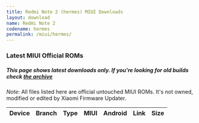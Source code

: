 ```yaml
---
title: Redmi Note 2 (hermes) MIUI Downloads
layout: download
name: Redmi Note 2
codename: hermes
permalink: /miui/hermes/
---
```

### Latest MIUI Official ROMs
##### This page shows latest downloads only. If you're looking for old builds check [the archive](/archive/miui/hermes/)
*Note*: All files listed here are official untouched MIUI ROMs. It's not owned, modified or edited by Xiaomi Firmware Updater.


<div class="table-responsive-md" id="table-wrapper">
<table id="firmware" class="compact table table-striped table-hover table-sm">
    <thead class="thead-dark">
        <tr>
            <th>Device</th>
            <th>Branch</th>
            <th>Type</th>
            <th>MIUI</th>
            <th>Android</th>
            <th>Link</th>
            <th>Size</th>
        </tr>
    </thead>
    <script>loadMiuiDownloads('hermes')</script>
</table>
</div>


